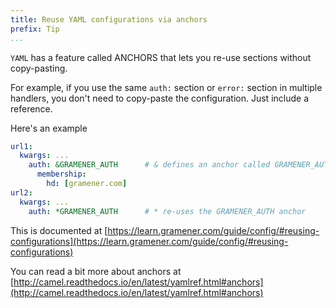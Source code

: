 ```yaml
---
title: Reuse YAML configurations via anchors
prefix: Tip
...
```


`YAML` has a feature called ANCHORS that lets you re-use sections without copy-pasting.

For example, if you use the same `auth:` section or `error:` section in multiple handlers, you don't need to copy-paste the configuration. Just include a reference.

Here's an example

```yaml
url1:
  kwargs: ...
    auth: &GRAMENER_AUTH      # & defines an anchor called GRAMENER_AUTH
      membership:
        hd: [gramener.com]
url2:
  kwargs: ...
    auth: *GRAMENER_AUTH      # * re-uses the GRAMENER_AUTH anchor
```

This is documented at [https://learn.gramener.com/guide/config/#reusing-configurations](https://learn.gramener.com/guide/config/#reusing-configurations)

You can read a bit more about anchors at [http://camel.readthedocs.io/en/latest/yamlref.html#anchors](http://camel.readthedocs.io/en/latest/yamlref.html#anchors)
